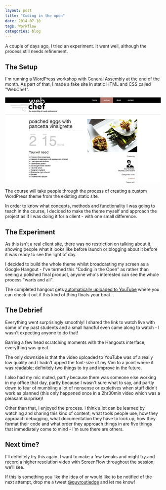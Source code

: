 ```yaml
---
layout: post
title: "Coding in the open"
date: 2014-07-10
tags: Workflow
categories: blog
---
```


A couple of days ago, I tried an experiment. It went well, although the
process still needs refinement.

## The Setup

I'm running [a WordPress
workshop](https://generalassemb.ly/education/wordpress-bootcamp-build-a-website-with-wordpress/london/6308)
with General Assembly at the end of the month. As part of that, I made
a fake site in static HTML and CSS called "WebChef". 

![Screenshot of WebChef](/images/webchef.png)

The course will take people through the process of creating a custom
WordPress theme from the existing static site.

In order to know what concepts, methods and functionality I was going to
teach in the course, I decided to make the theme myself and approach
the project as if I was doing it for a client - with one small
difference.

## The Experiment

As this isn't a real client site, there was no restriction on talking
about it, showing people what it looks like before launch or blogging
about it before it was ready to see the light of day. 

I decided to build the whole theme whilst broadcasting my screen as
a Google Hangout - I've termed this "Coding in the Open" as rather than
seeing a polished final product, anyone who's interested can see the
whole process "warts and all".

The completed hangout gets [automatically uploaded to
YouTube](https://www.youtube.com/watch?v=gzFNjaeIy5Q) where you
can check it out if this kind of thing floats your boat...

## The Debrief

Everything went surprisingly smoothly! I shared the link to watch live
with some of my past students and a small handful even came along to
watch - I wasn't expecting anyone to do that!

Barring a few head scratching moments with the Hangouts interface,
everything was great. 

The only downside is that the video uploaded to YouTube was of a really
low quality and I hadn't upped the font-size of my Vim to a point where
it was readable; definitely two things to try and improve in the future. 

I also had my mic muted, partly because there was someone else working
in my office that day, partly because I wasn't sure what to say, and
partly down to fear of mumbling a lot of nonsense or expletives when
stuff didn't work as planned (this only happened once in a 2hr30min
video which was a pleasant surprise)!

Other than that, I enjoyed the process. I think a lot can be learned by
watching and sharing this kind of content; what tools people use, how
they approach debugging, what documentation they have to look up, how
they format their code and what order they approach things in are five
things that immediately come to mind - I'm sure there are others. 

## Next time?

I'll definitely try this again. I want to make a few tweaks and might
try and record a higher resolution video with ScreenFlow throughout the
session; we'll see. 

If this is something you like the idea of or would
like to be notified of the next attempt, drop me a tweet
[@guyroutledge](http://www.twitter.com/guyroutledge) and let me know!
